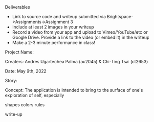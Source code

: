 Deliverables
- Link to source code and writeup submitted via Brightspace->Assignments->Assignment 3
- Include at least 2 images in your writeup
- Record a video from your app and upload to Vimeo/YouTube/etc or Google Drive. Provide a link to the video (or embed it) in the writeup
- Make a 2-3 minute performance in class!

Project Name: 

Creaters: Andres Ugartechea Palma (au2045) & Chi-Ting Tsai (ct2653)

Date: May 9th, 2022


Story: 

Concept: 
The application is intended to bring to the surface of one's exploration of self, especially 




shapes
colors
rules


write-up
